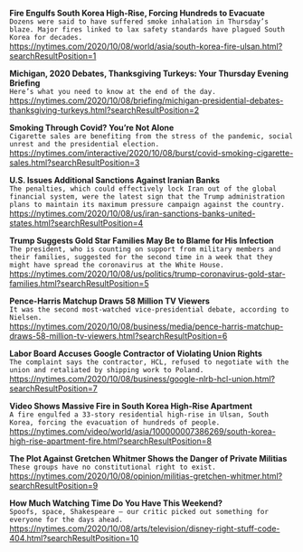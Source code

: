 **Fire Engulfs South Korea High-Rise, Forcing Hundreds to Evacuate**\
`Dozens were said to have suffered smoke inhalation in Thursday’s blaze. Major fires linked to lax safety standards have plagued South Korea for decades.`\
https://nytimes.com/2020/10/08/world/asia/south-korea-fire-ulsan.html?searchResultPosition=1

**Michigan, 2020 Debates, Thanksgiving Turkeys: Your Thursday Evening Briefing**\
`Here’s what you need to know at the end of the day.`\
https://nytimes.com/2020/10/08/briefing/michigan-presidential-debates-thanksgiving-turkeys.html?searchResultPosition=2

**Smoking Through Covid? You’re Not Alone**\
`Cigarette sales are benefiting from the stress of the pandemic, social unrest and the presidential election.`\
https://nytimes.com/interactive/2020/10/08/burst/covid-smoking-cigarette-sales.html?searchResultPosition=3

**U.S. Issues Additional Sanctions Against Iranian Banks**\
`The penalties, which could effectively lock Iran out of the global financial system, were the latest sign that the Trump administration plans to maintain its maximum pressure campaign against the country.`\
https://nytimes.com/2020/10/08/us/iran-sanctions-banks-united-states.html?searchResultPosition=4

**Trump Suggests Gold Star Families May Be to Blame for His Infection**\
`The president, who is counting on support from military members and their families, suggested for the second time in a week that they might have spread the coronavirus at the White House.`\
https://nytimes.com/2020/10/08/us/politics/trump-coronavirus-gold-star-families.html?searchResultPosition=5

**Pence-Harris Matchup Draws 58 Million TV Viewers**\
`It was the second most-watched vice-presidential debate, according to Nielsen.`\
https://nytimes.com/2020/10/08/business/media/pence-harris-matchup-draws-58-million-tv-viewers.html?searchResultPosition=6

**Labor Board Accuses Google Contractor of Violating Union Rights**\
`The complaint says the contractor, HCL, refused to negotiate with the union and retaliated by shipping work to Poland.`\
https://nytimes.com/2020/10/08/business/google-nlrb-hcl-union.html?searchResultPosition=7

**Video Shows Massive Fire in South Korea High-Rise Apartment**\
`A fire engulfed a 33-story residential high-rise in Ulsan, South Korea, forcing the evacuation of hundreds of people.`\
https://nytimes.com/video/world/asia/100000007386269/south-korea-high-rise-apartment-fire.html?searchResultPosition=8

**The Plot Against Gretchen Whitmer Shows the Danger of Private Militias**\
`These groups have no constitutional right to exist.`\
https://nytimes.com/2020/10/08/opinion/militias-gretchen-whitmer.html?searchResultPosition=9

**How Much Watching Time Do You Have This Weekend?**\
`Spoofs, space, Shakespeare — our critic picked out something for everyone for the days ahead.`\
https://nytimes.com/2020/10/08/arts/television/disney-right-stuff-code-404.html?searchResultPosition=10

